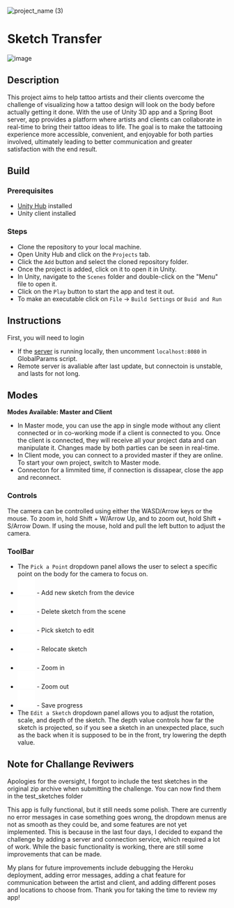 ![project_name (3)](https://user-images.githubusercontent.com/66903296/233828533-91c2a683-75b4-4c3d-8c41-af0bedbab1dd.png)
# Sketch Transfer
![image](https://user-images.githubusercontent.com/66903296/233837617-7da3399d-3ede-4838-9b88-89fafb3372ab.png)


## Description
This project aims to help tattoo artists and their clients overcome the challenge of visualizing how a tattoo design will look on the body before actually getting it done. With the use of Unity 3D app and a Spring Boot server, app provides a platform where artists and clients can collaborate in real-time to bring their tattoo ideas to life. The goal is to make the tattooing experience more accessible, convenient, and enjoyable for both parties involved, ultimately leading to better communication and greater satisfaction with the end result.

## Build
### Prerequisites
- [Unity Hub](https://unity.com/download) installed
- Unity client installed
### Steps
- Clone the repository to your local machine.
- Open Unity Hub and click on the `Projects` tab.
- Click the `Add` button and select the cloned repository folder.
- Once the project is added, click on it to open it in Unity.
- In Unity, navigate to the `Scenes` folder and double-click on the "Menu" file to open it.
- Click on the `Play` button to start the app and test it out.
- To make an executable click on `File` -> `Build Settings` or `Buid and Run`

## Instructions
First, you will need to login
- If the [server](https://github.com/node-value/sketch_transfer_server) is running locally, then uncomment `localhost:8080` in GlobalParams script.
- Remote server is avaliable after last update, but connectoin is unstable, and lasts for not long.

## Modes
**Modes Available: Master and Client**
- In Master mode, you can use the app in single mode without any client connected or in co-working mode if a client is connected to you. Once the client is connected, they will receive all your project data and can manipulate it. Changes made by both parties can be seen in real-time.
- In Client mode, you can connect to a provided master if they are online. To start your own project, switch to Master mode.
- Connecton for a limmited time, if connection is dissapear, close the app and reconnect.

### Controls
The camera can be controlled using either the WASD/Arrow keys or the mouse. To zoom in, hold Shift + W/Arrow Up, and to zoom out, hold Shift + S/Arrow Down. If using the mouse, hold and pull the left button to adjust the camera.

### ToolBar 
- The `Pick a Point` dropdown panel allows the user to select a specific point on the body for the camera to focus on.
- <img src="https://github.com/node-value/sketch_transfer/blob/master/Assets/Resources/Icons/AddIcon.svg" alt="alt text" width="40" height="40"> - Add new sketch from the device
- <img src="https://github.com/node-value/sketch_transfer/blob/master/Assets/Resources/Icons/Delete_Icon.PNG" alt="alt text" width="40" height="40"> - Delete sketch from the scene
- <img src="https://github.com/node-value/sketch_transfer/blob/master/Assets/Resources/Icons/IMG_3986.PNG" alt="alt text" width="40" height="40"> - Pick sketch to edit
- <img src="https://github.com/node-value/sketch_transfer/blob/master/Assets/Resources/Icons/IMG_3987.PNG" alt="alt text" width="40" height="40"> - Relocate sketch
- <img src="https://github.com/node-value/sketch_transfer/blob/master/Assets/Resources/Icons/ZoomInIcon.svg" alt="alt text" width="40" height="40"> - Zoom in
- <img src="https://github.com/node-value/sketch_transfer/blob/master/Assets/Resources/Icons/ZoomOutIcon.svg" alt="alt text" width="40" height="40"> - Zoom out
- <img src="https://github.com/node-value/sketch_transfer/blob/master/Assets/Resources/Icons/Save_Icon.PNG" alt="alt text" width="40" height="40"> - Save progress
- The `Edit a Sketch` dropdown panel allows you to adjust the rotation, scale, and depth of the sketch. The depth value controls how far the sketch is projected, so if you see a sketch in an unexpected place, such as the back when it is supposed to be in the front, try lowering the depth value.

## Note for Challange Reviwers
Apologies for the oversight, I forgot to include the test sketches in the original zip archive when submitting the challenge. You can now find them in the test_sketches folder 

This app is fully functional, but it still needs some polish. There are currently no error messages in case something goes wrong, the dropdown menus are not as smooth as they could be, and some features are not yet implemented. This is because in the last four days, I decided to expand the challenge by adding a server and connection service, which required a lot of work. While the basic functionality is working, there are still some improvements that can be made.

My plans for future improvements include debugging the Heroku deployment, adding error messages, adding a chat feature for communication between the artist and client, and adding different poses and locations to choose from. Thank you for taking the time to review my app! 
